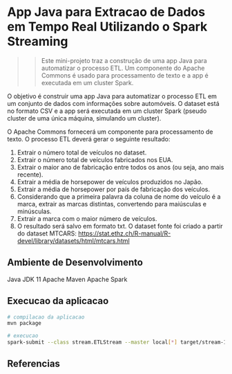 # App Java para Extracao de Dados em Tempo Real Utilizando o Spark Streaming

>> Este mini-projeto traz a construção de uma app Java para automatizar o processo ETL. Um componente do Apache Commons é usado para processamento de texto e a app é executada em um cluster Spark.

O objetivo é construir uma app Java para automatizar o processo ETL em um conjunto de dados com informações sobre automóveis. O dataset está no formato CSV e a app será executada em um cluster Spark (pseudo cluster de uma única máquina, simulando um cluster). 

O Apache Commons fornecerá um componente para processamento de texto. O processo ETL deverá gerar o seguinte resultado:
1. Extrair o número total de veículos no dataset.
2. Extrair o número total de veículos fabricados nos EUA.
3. Extrair o maior ano de fabricação entre todos os anos (ou seja, ano mais recente).
4. Extrair a média de horsepower de veículos produzidos no Japão.
5. Extrair a média de horsepower por país de fabricação dos veículos.
6. Considerando que a primeira palavra da coluna de nome do veículo é a marca, extrair as 
marcas distintas, convertendo para maiúsculas e minúsculas.
7. Extrair a marca com o maior número de veículos.  
8. O resultado será salvo em formato txt. O dataset fonte foi criado a partir do dataset MTCARS:
https://stat.ethz.ch/R-manual/R-devel/library/datasets/html/mtcars.html

## Ambiente de Desenvolvimento
Java JDK 11
Apache Maven
Apache Spark

## Execucao da aplicacao
```bash
# compilacao da aplicacao
mvn package

# execucao
spark-submit --class stream.ETLStream --master local[*] target/stream-1.0.jar 2 1 dados
```

## Referencias
